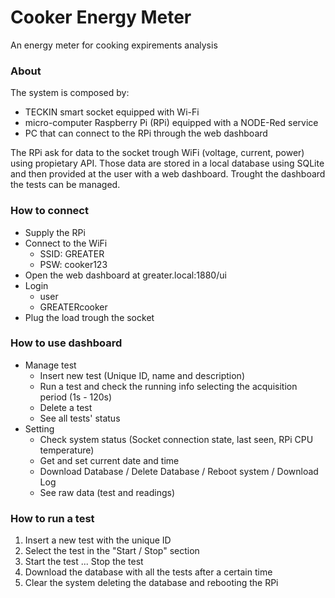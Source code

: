 Cooker Energy Meter
======

An energy meter for cooking expirements analysis

### About

The system is composed by:
- TECKIN smart socket equipped with Wi-Fi
- micro-computer Raspberry Pi (RPi) equipped with a NODE-Red service
- PC that can connect to the RPi through the web dashboard

The RPi ask for data to the socket trough WiFi (voltage, current, power) using propietary API.
Those data are stored in a local database using SQLite and then provided at the user with a web dashboard.
Trought the dashboard the tests can be managed.

### How to connect
- Supply the RPi
- Connect to the WiFi
  - SSID: GREATER
  - PSW: cooker123
- Open the web dashboard at greater.local:1880/ui
- Login
  - user
  - GREATERcooker
- Plug the load trough the socket

### How to use dashboard
- Manage test
  - Insert new test (Unique ID, name and description)
  - Run a test and check the running info selecting the acquisition period (1s - 120s)
  - Delete a test
  - See all tests' status
- Setting
  - Check system status (Socket connection state, last seen, RPi CPU temperature)
  - Get and set current date and time
  - Download Database / Delete Database / Reboot system / Download Log
  - See raw data (test and readings)
  
### How to run a test
1) Insert a new test with the unique ID
2) Select the test in the "Start / Stop" section
3) Start the test ... Stop the test
4) Download the database with all the tests after a certain time
5) Clear the system deleting the database and rebooting the RPi
